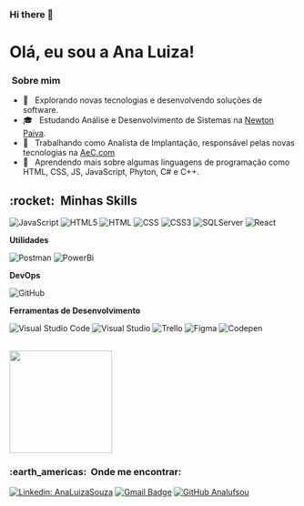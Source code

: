 ### Hi there 👋

# Olá, eu sou a Ana Luiza!

<h3> &nbsp;Sobre mim </h3>

- 🤔 &nbsp; Explorando novas tecnologias e desenvolvendo soluções de software.
- 🎓 &nbsp; Estudando Análise e Desenvolvimento de Sistemas na <a href="https://home.newtonpaiva.br/?gclid=Cj0KCQjwvr6EBhDOARIsAPpqUPE0LjIbSdIPuYIkIFHN8oj49v1AwZRFGbkLm1joCM_xLBxGopGGZ6AaAh0hEALw_wcB">Newton Paiva</a>.
- 💼 &nbsp; Trabalhando como Analista de Implantação, responsável pelas novas tecnologias na <a href="https://www.aec.com.br/">AeC.com</a>
- 🌱 &nbsp; Aprendendo mais sobre algumas linguagens de programação como HTML, CSS, JS, JavaScript, Phyton, C# e C++.

<h2> :rocket: &nbsp;Minhas Skills </h2>



  ![JavaScript](https://img.shields.io/badge/JavaScript-F7DF1E?style=for-the-badge&logo=javascript&logoColor=black)
  ![HTML5](https://img.shields.io/badge/HTML5-E34F26?style=for-the-badge&logo=html5&logoColor=white)
  ![HTML](https://img.shields.io/badge/HTML-239120?style=for-the-badge&logo=html5&logoColor=white)
  ![CSS](https://img.shields.io/badge/CSS-239120?&style=for-the-badge&logo=css3&logoColor=white)
  ![CSS3](https://img.shields.io/badge/CSS3-1572B6?style=for-the-badge&logo=css3&logoColor=white)
  ![SQLServer](https://img.shields.io/badge/Microsoft%20SQL%20Sever-CC2927?style=for-the-badge&logo=microsoft%20sql%20server&logoColor=white)
  ![React](https://img.shields.io/badge/React-20232A?style=for-the-badge&logo=react&logoColor=61DAFB)


**Utilidades**

  ![Postman](https://img.shields.io/badge/Postman-FF6C37?style=for-the-badge&logo=Postman&logoColor=white)
  ![PowerBi](https://img.shields.io/badge/PowerBI-F2C811?style=for-the-badge&logo=Power%20BI&logoColor=white)


**DevOps**

  ![GitHub](https://img.shields.io/badge/GitHub-100000?style=for-the-badge&logo=github&logoColor=white)
  

**Ferramentas de Desenvolvimento**

  ![Visual Studio Code](https://img.shields.io/badge/Visual_Studio_Code-0078D4?style=for-the-badge&logo=visual%20studio%20code&logoColor=white)
  ![Visual Studio](https://img.shields.io/badge/Visual_Studio_2019-5C2D91?style=for-the-badge&logo=visual%20studio&logoColor=white)
  ![Trello](https://img.shields.io/badge/Trello-000000?style=for-the-badge&logo=trello&logoColor=white)
  ![Figma](https://img.shields.io/badge/Figma-F24E1E?style=for-the-badge&logo=figma&logoColor=white)
  ![Codepen](https://img.shields.io/badge/Codepen-000000?style=for-the-badge&logo=codepen&logoColor=white)


<br/>

<a href="https://github.com/Analufsou">
  <img height="180em" src="https://github-readme-stats.vercel.app/api?username=Analufsou&theme=dracula&show_icons=true" />
</a>

<br/>

<h3> :earth_americas: &nbsp;Onde me encontrar: </h3> 

[![Linkedin: AnaLuizaSouza](https://img.shields.io/badge/-AnaLuizaSouza-blue?style=flat-square&logo=Linkedin&logoColor=white&link=https://github.com/Analufsou)](https://github.com/Analufsou)
[![Gmail Badge](https://img.shields.io/badge/-analufsou@email.com-006bed?style=flat-square&logo=Gmail&logoColor=white&link=mailto:SEU-EMAIL)](mailto:analufsou@gmail.com)
[![GitHub Analufsou]( https://img.shields.io/github/followers/Analufsou?label=follow&style=social)](https://github.com/Analufsou)
